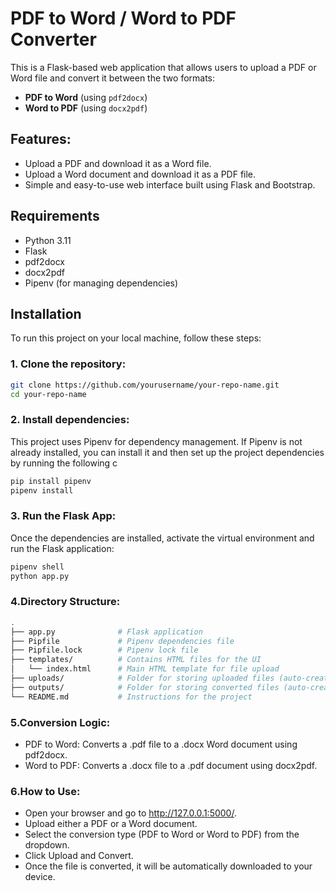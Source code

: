 # PDF to Word / Word to PDF Converter

This is a Flask-based web application that allows users to upload a PDF or Word file and convert it between the two formats:
- **PDF to Word** (using `pdf2docx`)
- **Word to PDF** (using `docx2pdf`)

## Features:

- Upload a PDF and download it as a Word file.
- Upload a Word document and download it as a PDF file.
- Simple and easy-to-use web interface built using Flask and Bootstrap.

## Requirements

- Python 3.11
- Flask
- pdf2docx
- docx2pdf
- Pipenv (for managing dependencies)

## Installation

To run this project on your local machine, follow these steps:

### 1. Clone the repository:
```bash
git clone https://github.com/yourusername/your-repo-name.git
cd your-repo-name
```

### 2. Install dependencies:
This project uses Pipenv for dependency management. If Pipenv is not already installed, you can install it and then set up the project dependencies by running the following c

```bash
pip install pipenv
pipenv install
```
### 3. Run the Flask App:
Once the dependencies are installed, activate the virtual environment and run the Flask application:

```bash
pipenv shell
python app.py
```
### 4.Directory Structure:
```bash
.
├── app.py              # Flask application
├── Pipfile             # Pipenv dependencies file
├── Pipfile.lock        # Pipenv lock file
├── templates/          # Contains HTML files for the UI
│   └── index.html      # Main HTML template for file upload
├── uploads/            # Folder for storing uploaded files (auto-created)
├── outputs/            # Folder for storing converted files (auto-created)
└── README.md           # Instructions for the project
```

### 5.Conversion Logic:
- PDF to Word: Converts a .pdf file to a .docx Word document using pdf2docx.
- Word to PDF: Converts a .docx file to a .pdf document using docx2pdf.

### 6.How to Use:
- Open your browser and go to http://127.0.0.1:5000/.
- Upload either a PDF or a Word document.
- Select the conversion type (PDF to Word or Word to PDF) from the dropdown.
- Click Upload and Convert.
- Once the file is converted, it will be automatically downloaded to your device.
